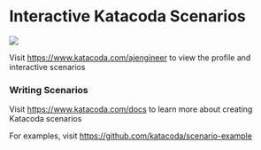 # Interactive Katacoda Scenarios

[![](http://shields.katacoda.com/katacoda/ajengineer/count.svg)](https://www.katacoda.com/ajengineer "Get your profile on Katacoda.com")

Visit https://www.katacoda.com/ajengineer to view the profile and interactive scenarios

### Writing Scenarios
Visit https://www.katacoda.com/docs to learn more about creating Katacoda scenarios

For examples, visit https://github.com/katacoda/scenario-example
